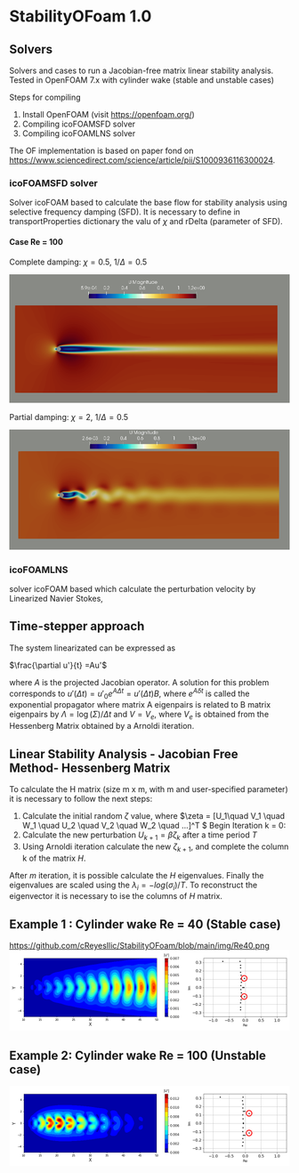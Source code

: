 # StabilityOFoam 1.0

## Solvers 
Solvers and cases to run a Jacobian-free matrix linear stability analysis.
Tested in OpenFOAM 7.x with cylinder wake (stable and unstable cases)

Steps for compiling
1. Install OpenFOAM (visit https://openfoam.org/)
2. Compiling icoFOAMSFD solver
3. Compiling icoFOAMLNS solver

The OF implementation is based on paper fond on https://www.sciencedirect.com/science/article/pii/S1000936116300024.

### icoFOAMSFD solver

Solver icoFOAM based to calculate the base flow for stability analysis using selective frequency damping (SFD). It is necessary to define in transportProperties dictionary the valu of $\chi$ and rDelta (parameter of SFD).

#### Case Re = 100

Complete damping: $\chi = 0.5$, $1/\Delta = 0.5$

![alt text](https://github.com/cReyesIlic/StabilityOFoam/blob/main/img/Xi_rDelta05.png?raw=true)

Partial damping: $\chi = 2$, $1/\Delta = 0.5$

![alt text](https://github.com/cReyesIlic/StabilityOFoam/blob/main/img/rDelta2Xi05.png?raw=true)

### icoFOAMLNS

solver icoFOAM based which calculate the perturbation velocity by Linearized Navier Stokes,

## Time-stepper approach

The system linearizated can be expressed as

$\frac{\partial u'}{t}  =Au'$

where $A$ is the projected Jacobian operator. A solution for this problem corresponds to $u'(\Delta t) = u'_0 e^{A\Delta t} = u'(\Delta t)B$, where $e^{A\delta t}$ is called the exponential propagator where matrix A eigenpairs is related to B matrix eigenpairs by $\Lambda = \log(\Sigma)/\Delta t$ and $V = V_e$, where $V_e$ is obtained from the Hessenberg Matrix obtained by a Arnoldi iteration.

## Linear Stability Analysis - Jacobian Free Method- Hessenberg Matrix

To calculate the H matrix (size m x m, with m and user-specified parameter) it is necessary to follow the next steps:

1. Calculate the initial random $\zeta$ value, where $\zeta = [U_1\quad V_1 \quad W_1 \quad U_2 \quad V_2 \quad W_2 \quad ...]^T $
Begin Iteration k = 0:
  2. Calculate the new perturbation $U_{k + 1} = \beta\zeta_k$ after a time period $T$
  3. Using Arnoldi iteration calculate the new $\zeta_{k + 1}$, and complete the column k of the matrix $H$.
  
After $m$ iteration, it is possible calculate the $H$ eigenvalues. Finally the eigenvalues are scaled using the $\lambda_i = -log(\sigma_i)/T$. To reconstruct the eigenvector it is necessary to ise the columns of $H$ matrix.

## Example 1 : Cylinder wake Re = 40 (Stable case)

https://github.com/cReyesIlic/StabilityOFoam/blob/main/img/Re40.png
![alt text](https://github.com/cReyesIlic/StabilityOFoam/blob/main/img/Re40.png?raw=true)

## Example 2: Cylinder wake Re = 100 (Unstable case)
![alt text](https://github.com/cReyesIlic/StabilityOFoam/blob/main/img/Re100.png?raw=true)




